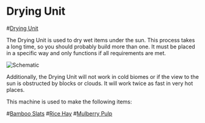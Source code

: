 # Drying Unit

#[Drying Unit](block:betterwithaddons:cherrybox@1)

The Drying Unit is used to dry wet items under the sun. This process takes a long time, so you should probably build more than one. It must be placed in a specific way and only functions if all requirements are met.

![Schematic](betterwithaddons:docs/imgs/dryingbox.png)

Additionally, the Drying Unit will not work in cold biomes or if the view to the sun is obstructed by blocks or clouds.
It will work twice as fast in very hot places.

This machine is used to make the following items:

#[Bamboo Slats](item:betterwithaddons:japanmat@7)
#[Rice Hay](item:betterwithaddons:japanmat@3)
#[Mulberry Pulp](item:betterwithaddons:japanmat@9)


